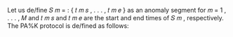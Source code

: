 Let us de/fine 𝑆 𝑚 = : { 𝑡 𝑚 𝑠 , . . . , 𝑡 𝑚 𝑒 } as an anomaly segment for 𝑚 = 1 , . . . , 𝑀 and 𝑡 𝑚 𝑠 and 𝑡 𝑚 𝑒 are the start and end times of 𝑆 𝑚 , respectively. The PA%K protocol is de/fined as follows: